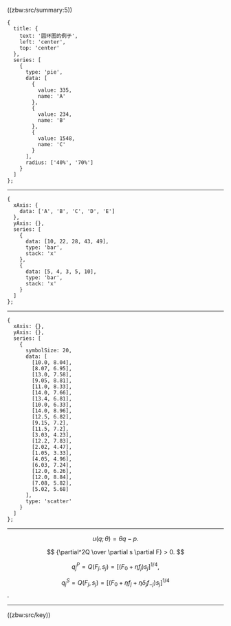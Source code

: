 ((zbw:src/summary:5))

```echarts
{
  title: {
    text: '圆环图的例子',
    left: 'center',
    top: 'center'
  },
  series: [
    {
      type: 'pie',
      data: [
        {
          value: 335,
          name: 'A'
        },
        {
          value: 234,
          name: 'B'
        },
        {
          value: 1548,
          name: 'C'
        }
      ],
      radius: ['40%', '70%']
    }
  ]
};
```

---

```echarts
{
  xAxis: {
    data: ['A', 'B', 'C', 'D', 'E']
  },
  yAxis: {},
  series: [
    {
      data: [10, 22, 28, 43, 49],
      type: 'bar',
      stack: 'x'
    },
    {
      data: [5, 4, 3, 5, 10],
      type: 'bar',
      stack: 'x'
    }
  ]
};
```

---

```echarts
{
  xAxis: {},
  yAxis: {},
  series: [
    {
      symbolSize: 20,
      data: [
        [10.0, 8.04],
        [8.07, 6.95],
        [13.0, 7.58],
        [9.05, 8.81],
        [11.0, 8.33],
        [14.0, 7.66],
        [13.4, 6.81],
        [10.0, 6.33],
        [14.0, 8.96],
        [12.5, 6.82],
        [9.15, 7.2],
        [11.5, 7.2],
        [3.03, 4.23],
        [12.2, 7.83],
        [2.02, 4.47],
        [1.05, 3.33],
        [4.05, 4.96],
        [6.03, 7.24],
        [12.0, 6.26],
        [12.0, 8.84],
        [7.08, 5.82],
        [5.02, 5.68]
      ],
      type: 'scatter'
    }
  ]
};
```

---

$$ u(q;\theta) = \theta q - p. $$

$$ {\partial^2Q \over \partial s \partial F} > 0. $$

$$ q^P_j = Q(F_j, s_j) = [(F_0 + \eta f_j)s_j]^{1/4}, $$

$$ q^S_j = Q(F_j, s_j) = [(F_0 + \eta f_j + \eta \delta_j f_{-j})s_j]^{1/4} $$.


---

((zbw:src/key))